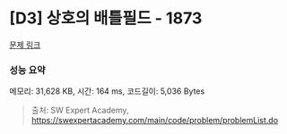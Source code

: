 # [D3] 상호의 배틀필드 - 1873 

[문제 링크](https://swexpertacademy.com/main/code/problem/problemDetail.do?contestProbId=AV5LyE7KD2ADFAXc) 

### 성능 요약

메모리: 31,628 KB, 시간: 164 ms, 코드길이: 5,036 Bytes



> 출처: SW Expert Academy, https://swexpertacademy.com/main/code/problem/problemList.do